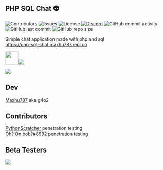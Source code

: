 ## PHP SQL Chat 👽

![Contributors](https://img.shields.io/github/contributors/g4o2-chat/PHP-SQL-Chat?color=blue) 
![Issues](https://img.shields.io/github/issues/g4o2-chat/PHP-SQL-Chat?color=blue) 
![License](https://img.shields.io/github/license/g4o2-chat/PHP-SQL-Chat?color=blue) 
[![Discord](https://img.shields.io/discord/936428193521487953?color=5865F2&label=Discord%20server&logo=Discord&logoColor=blue)](https://discord.com/invite/UxNjRrT6RY)
![GitHub commit activity](https://img.shields.io/github/commit-activity/w/g4o2-chat/PHP-SQL-Chat?label=Commits&color=red) 
![GitHub last commit](https://img.shields.io/github/last-commit/g4o2-chat/PHP-SQL-Chat?color=red) 
![GitHub repo size](https://img.shields.io/github/repo-size/g4o2-chat/PHP-SQL-Chat) 

Simple chat application made with php and sql <br />
<a href="https://php-sql-chat.maxhu787.repl.co/index.php">https://php-sql-chat.maxhu787.repl.co</a>

<img height="40px" src="https://www.php.net/images/logos/new-php-logo.svg"><img  src="https://www.mysql.com/common/logos/powered-by-mysql-88x31-wob.png">

<a align="center" href="https://github.com/g4o2/PHP-SQL-Chat">
  <img src="https://github-readme-stats.vercel.app/api/pin/?username=g4o2&repo=PHP-SQL-Chat&theme=react&bg_color=0D1117"/>
</a>
<!--
<a align="center" href="https://github.com/g4o2/g4o2">
  <img src="https://github-readme-stats.vercel.app/api/pin/?username=g4o2&repo=g4o2&theme=react&bg_color=0D1117"/>
</a>
-->

## Dev
<a href="https://github.com/maxhu787">Maxhu787</a> aka g4o2
## Contributors
<a href="https://github.com/PythonScratcher">PythonScratcher</a> penetration testing<br/>
<a href="https://github.com">Oh? On bob?#8992</a> penetration testing
## Beta Testers
<img src="https://raw.githubusercontent.com/g4o2/.github/main/profile/testers.PNG">
